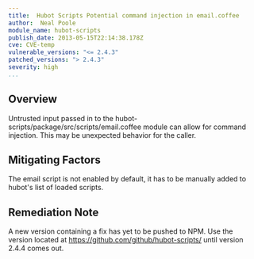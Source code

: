 ```yaml
---
title:  Hubot Scripts Potential command injection in email.coffee
author:  Neal Poole
module_name: hubot-scripts
publish_date: 2013-05-15T22:14:38.178Z
cve: CVE-temp 
vulnerable_versions: "<= 2.4.3"
patched_versions: "> 2.4.3"
severity: high
...
```


## Overview
Untrusted input passed in to the hubot-scripts/package/src/scripts/email.coffee module can allow for command injection. This may be unexpected behavior for the caller.
 
 ## Mitigating Factors
The email script is not enabled by default, it has to be manually added to hubot's list of loaded scripts.

## Remediation Note
A new version containing a fix has yet to be pushed to NPM. Use the version located at https://github.com/github/hubot-scripts/ until version 2.4.4 comes out.
